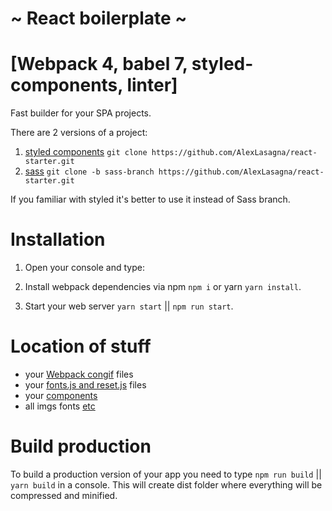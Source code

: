 # ~ React boilerplate ~

# [Webpack 4, babel 7, styled-components, linter]

Fast builder for your SPA projects.

There are 2 versions of a project:

1) [styled components](https://www.styled-components.com/) `git clone https://github.com/AlexLasagna/react-starter.git`
2) [sass](https://sass-lang.com/) `git clone -b sass-branch https://github.com/AlexLasagna/react-starter.git`

If you familiar with styled it's better to use it instead of Sass branch.

# Installation

1) Open your console and type:

2) Install webpack dependencies via npm `npm i` or yarn `yarn install`.

3) Start your web server `yarn start` || `npm run start`.

# Location of stuff

- your [Webpack congif](https://github.com/AlexLasagna/react-starter/tree/master/webpack) files
- your [fonts.js and reset.js](https://github.com/AlexLasagna/react-starter/tree/master/src/styles) files
- your [components](https://github.com/AlexLasagna/react-starter/tree/master/src)
- all imgs fonts [etc](https://github.com/AlexLasagna/react-starter/tree/master/src/static)

# Build production

To build a production version of your app you need to type `npm run build` || `yarn build` in a console. This will create dist folder where everything will be compressed and minified.